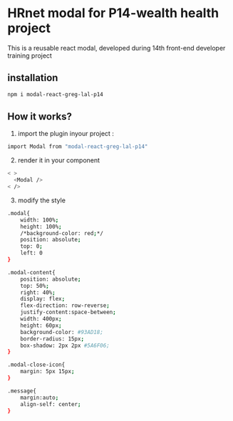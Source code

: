 # HRnet modal for P14-wealth health project

This is a reusable react modal, developed during 14th front-end developer training project

## installation

```bash
npm i modal-react-greg-lal-p14
```

## How it works?

1. import the plugin inyour project :

```bash
import Modal from "modal-react-greg-lal-p14"
```

2. render it in your component

```bash
< >
  <Modal />
< />
```

3. modify the style

```bash
.modal{
    width: 100%;
    height: 100%;
    /*background-color: red;*/
    position: absolute;
    top: 0;
    left: 0
}

.modal-content{
    position: absolute;
    top: 50%;
    right: 40%;
    display: flex;
    flex-direction: row-reverse;
    justify-content:space-between;
    width: 400px;
    height: 60px;
    background-color: #93AD18;
    border-radius: 15px;
    box-shadow: 2px 2px #5A6F06;
}

.modal-close-icon{
    margin: 5px 15px;
}

.message{
    margin:auto;
    align-self: center;
}
```
